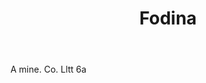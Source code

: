 ---
title: Fodina
letter: F
permalink: "/definitions/bld-fodina.html"
body: A mine. Co. Lltt 6a
published_at: '2018-07-07'
source: Black's Law Dictionary 2nd Ed (1910)
layout: post
---